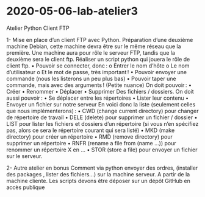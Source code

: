 # 2020-05-06-lab-atelier3
Atelier Python Client FTP

1- Mise en place d’un client FTP avec Python.
Préparation d’une deuxième machine Debian, cette machine devra être sur le même réseau
que la première.
Une machine aura pour rôle le serveur FTP, tandis que la deuxième sera le client ftp.
Réaliser un script python qui jouera le rôle de client ftp.
• Pouvoir se connecter, donc :
o Entrer le nom d’hôte
o Le nom d’utilisateur
o Et le mot de passe, très important !
• Pouvoir envoyer une commande (nous les listerons un peu plus bas)
• Pouvoir taper une commande, mais avec des arguments ! (Petite nuance)
On doit pouvoir :
• Créer
• Renommer
• Déplacer
• Supprimer
Des fichiers / dossiers.
On doit aussi pouvoir :
• Se déplacer entre les répertoires
• Lister leur contenu
• Envoyer un fichier sur notre serveur
En voici donc la liste (seulement celles que nous implémenterons) :
• CWD (change current directory) pour changer de répertoire de travail
• DELE (delete) pour supprimer un fichier / dossier
• LIST pour lister les fichiers et dossiers d’un répertoire (si vous n’en spécifiez pas,
alors ce sera le répertoire courant qui sera listé)
• MKD (make directory) pour créer un répertoire
• RMD (remove directory) pour supprimer un répertoire
• RNFR (rename a file from (name …)) pour renommer un répertoire X en …
• STOR (store a file) pour envoyer un fichier sur le serveur.

2- Autre atelier en bonus
Comment via python envoyer des ordres, (installer des packages , lister des fichiers…)
sur la machine serveur.
A partir de la machine cliente.
Les scripts devons être déposer sur un dépôt GitHub en accès publique
